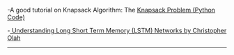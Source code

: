 -A good tutorial on Knapsack Algorithm: The <a href="https://www.google.com/url?q=http%3A%2F%2Fwww.es.ele.tue.nl%2Feducation%2F5MC10%2FSolutions%2Fknapsack.pdf&sa=D">Knapsack Problem </a> <a href="https://github.com/yasar-rehman/Essential-codes/blob/master/Knapsack%20Algorithm"> (Python Code)</a> <br/>

-<a href="https://www.google.com/url?q=http%3A%2F%2Fcolah.github.io%2Fposts%2F2015-08-Understanding-LSTMs%2F&sa=D"> Understanding Long Short Term Memory (LSTM) Networks by Christopher Olah </a>
**************************************************************************************************************************************************************************

